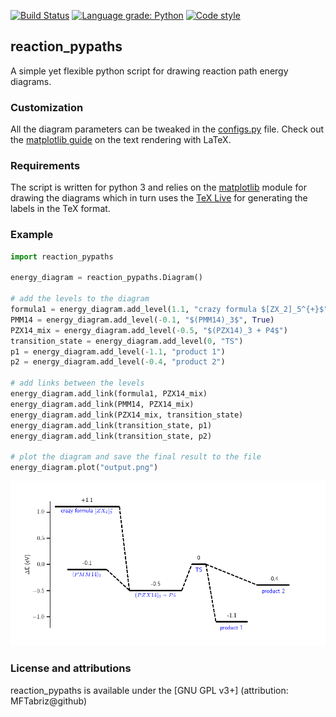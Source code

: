 [![Build Status](https://travis-ci.com/MFTabriz/reaction_pypaths.svg?branch=master)](https://travis-ci.com/MFTabriz/reaction_pypaths)
[![Language grade: Python](https://img.shields.io/lgtm/grade/python/g/MFTabriz/reaction_pypaths.svg?logo=lgtm&logoWidth=18)](https://lgtm.com/projects/g/MFTabriz/reaction_pypaths/context:python)
[![Code style](https://img.shields.io/badge/code%20style-black-000000.svg)](https://github.com/psf/black)

## reaction_pypaths
A simple yet flexible python script for drawing reaction path energy diagrams.

### Customization
All the diagram parameters can be tweaked in the [configs.py](https://github.com/MFTabriz/reaction_pypaths/blob/master/configs.py) file.
Check out the [matplotlib guide](https://matplotlib.org/tutorials/text/usetex.html) on the text rendering with LaTeX.

### Requirements
The script is written for python 3 and relies on the [matplotlib](https://matplotlib.org/) module for drawing the diagrams which in turn uses the [TeX Live](https://tug.org/texlive/) for generating the labels in the TeX format.

### Example
```python
import reaction_pypaths

energy_diagram = reaction_pypaths.Diagram()

# add the levels to the diagram
formula1 = energy_diagram.add_level(1.1, "crazy formula $[ZX_2]_5^{+}$")
PMM14 = energy_diagram.add_level(-0.1, "$(PMM14)_3$", True)
PZX14_mix = energy_diagram.add_level(-0.5, "$(PZX14)_3 + P4$")
transition_state = energy_diagram.add_level(0, "TS")
p1 = energy_diagram.add_level(-1.1, "product 1")
p2 = energy_diagram.add_level(-0.4, "product 2")

# add links between the levels
energy_diagram.add_link(formula1, PZX14_mix)
energy_diagram.add_link(PMM14, PZX14_mix)
energy_diagram.add_link(PZX14_mix, transition_state)
energy_diagram.add_link(transition_state, p1)
energy_diagram.add_link(transition_state, p2)

# plot the diagram and save the final result to the file
energy_diagram.plot("output.png")
```
![Sample diagram](https://github.com/MFTabriz/reaction_pypaths/raw/master/output.png)

### License and attributions
reaction_pypaths is available under the [GNU GPL v3+] (attribution: MFTabriz@github)
